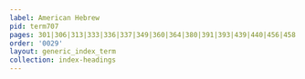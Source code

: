 ```yaml
---
label: American Hebrew
pid: term707
pages: 301|306|313|333|336|337|349|360|364|380|391|393|439|440|456|458|459|461|462|463|519|520|527|528|529|530|531|532|549|551|568|581|582|588|589|590|601|605|608|621|624|641|642|645|646|664|676|698|700|711|731|744|780|781|784|787|798|799|800|803|804|806|826
order: '0029'
layout: generic_index_term
collection: index-headings
---
```

